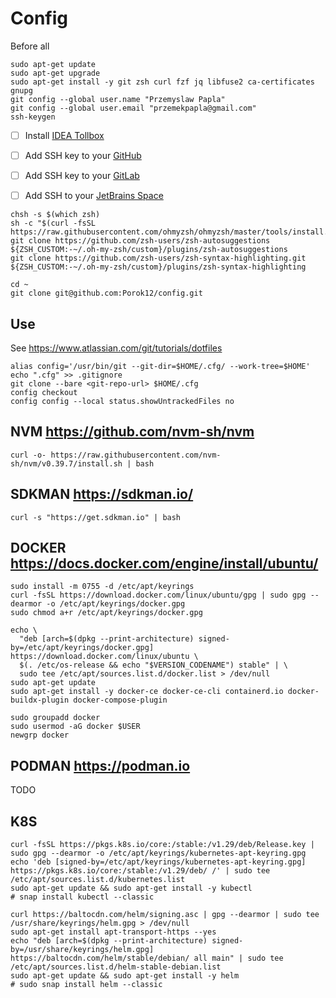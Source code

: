 # Config

Before all

```shell
sudo apt-get update
sudo apt-get upgrade
sudo apt-get install -y git zsh curl fzf jq libfuse2 ca-certificates gnupg
git config --global user.name "Przemyslaw Papla"
git config --global user.email "przemekpapla@gmail.com"
ssh-keygen
```

- [ ] Install [IDEA Tollbox](https://www.jetbrains.com/lp/toolbox/)
- [ ] Add SSH key to your [GitHub](https://github.com/settings/keys)
- [ ] Add SSH key to your [GitLab](https://gitlab.com/-/profile/keys)
- [ ] Add SSH to your [JetBrains Space](https://ppapla.jetbrains.space/m/Porok12/authentication?tab=GitKeys)


```shell
chsh -s $(which zsh)
sh -c "$(curl -fsSL https://raw.githubusercontent.com/ohmyzsh/ohmyzsh/master/tools/install.sh)"
git clone https://github.com/zsh-users/zsh-autosuggestions ${ZSH_CUSTOM:-~/.oh-my-zsh/custom}/plugins/zsh-autosuggestions
git clone https://github.com/zsh-users/zsh-syntax-highlighting.git ${ZSH_CUSTOM:-~/.oh-my-zsh/custom}/plugins/zsh-syntax-highlighting
```

```shell
cd ~
git clone git@github.com:Porok12/config.git
```

## Use

See https://www.atlassian.com/git/tutorials/dotfiles

```shell
alias config='/usr/bin/git --git-dir=$HOME/.cfg/ --work-tree=$HOME'
echo ".cfg" >> .gitignore
git clone --bare <git-repo-url> $HOME/.cfg
config checkout
config config --local status.showUntrackedFiles no
```

## NVM https://github.com/nvm-sh/nvm

```shell
curl -o- https://raw.githubusercontent.com/nvm-sh/nvm/v0.39.7/install.sh | bash
```

## SDKMAN https://sdkman.io/

```shell
curl -s "https://get.sdkman.io" | bash
```

## DOCKER https://docs.docker.com/engine/install/ubuntu/

```shell
sudo install -m 0755 -d /etc/apt/keyrings
curl -fsSL https://download.docker.com/linux/ubuntu/gpg | sudo gpg --dearmor -o /etc/apt/keyrings/docker.gpg
sudo chmod a+r /etc/apt/keyrings/docker.gpg

echo \
  "deb [arch=$(dpkg --print-architecture) signed-by=/etc/apt/keyrings/docker.gpg] https://download.docker.com/linux/ubuntu \
  $(. /etc/os-release && echo "$VERSION_CODENAME") stable" | \
  sudo tee /etc/apt/sources.list.d/docker.list > /dev/null
sudo apt-get update
sudo apt-get install -y docker-ce docker-ce-cli containerd.io docker-buildx-plugin docker-compose-plugin

sudo groupadd docker
sudo usermod -aG docker $USER
newgrp docker
```

## PODMAN https://podman.io

TODO

## K8S

```shell
curl -fsSL https://pkgs.k8s.io/core:/stable:/v1.29/deb/Release.key | sudo gpg --dearmor -o /etc/apt/keyrings/kubernetes-apt-keyring.gpg
echo 'deb [signed-by=/etc/apt/keyrings/kubernetes-apt-keyring.gpg] https://pkgs.k8s.io/core:/stable:/v1.29/deb/ /' | sudo tee /etc/apt/sources.list.d/kubernetes.list
sudo apt-get update && sudo apt-get install -y kubectl
# snap install kubectl --classic
```

```shell
curl https://baltocdn.com/helm/signing.asc | gpg --dearmor | sudo tee /usr/share/keyrings/helm.gpg > /dev/null
sudo apt-get install apt-transport-https --yes
echo "deb [arch=$(dpkg --print-architecture) signed-by=/usr/share/keyrings/helm.gpg] https://baltocdn.com/helm/stable/debian/ all main" | sudo tee /etc/apt/sources.list.d/helm-stable-debian.list
sudo apt-get update && sudo apt-get install -y helm
# sudo snap install helm --classic
```

